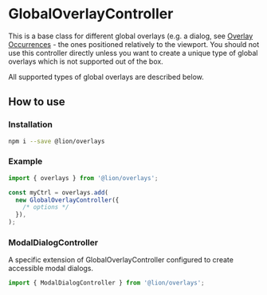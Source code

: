 # GlobalOverlayController

This is a base class for different global overlays (e.g. a dialog, see [Overlay Occurrences](./OverlayOccurrences.md) - the ones positioned relatively to the viewport.
You should not use this controller directly unless you want to create a unique type of global overlays which is not supported out of the box.

All supported types of global overlays are described below.

## How to use

### Installation

```sh
npm i --save @lion/overlays
```

### Example

```js
import { overlays } from '@lion/overlays';

const myCtrl = overlays.add(
  new GlobalOverlayController({
    /* options */
  }),
);
```

### ModalDialogController

A specific extension of GlobalOverlayController configured to create accessible modal dialogs.

```js
import { ModalDialogController } from '@lion/overlays';
```
